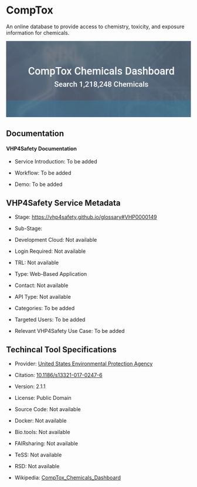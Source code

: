 
# CompTox

<!--- This file is autogenerated. Edit comptox.json to make changes in this page. ---> 

An online database to provide access to chemistry, toxicity, and exposure information for chemicals.

![CompTox logo](https://raw.githubusercontent.com/VHP4Safety/cloud/main/docs/service/comptox.png)

## Documentation

#### VHP4Safety Documentation

* Service Introduction: To be added

* Workflow: To be added

* Demo: To be added

<h4 id='tess-widget-materials-header'></h4>

<div id='tess-widget-materials-list' class='tess-widget tess-widget-list'></div>
<script>
  function initTeSSWidgets() {
    var query = 'comptox';
    if (query.trim() != '') {
      TessWidget.Materials(document.getElementById('tess-widget-materials-list'),
                           'SimpleList',
                           {
                             opts: {
                               enableSearch: false
                             },
                             params: {
                               pageSize: 5,
                               q: query
                             }
                           });
      document.getElementById('tess-widget-materials-header').innerHTML = 'Documentation from ELIXIR TeSS'
    }
}
</script>
<script async='' defer='' src='https://elixirtess.github.io/TeSS_widgets/components/js/tess-widget-standalone.js' onload='initTeSSWidgets()'></script>

## VHP4Safety Service Metadata

* Stage: https://vhp4safety.github.io/glossary#VHP0000149

* Sub-Stage: 

* Development Cloud: Not available

* Login Required: Not available

* TRL: Not available

* Type: Web-Based Application

* Contact: Not available

* API Type: Not available

* Categories: To be added

* Targeted Users: To be added

* Relevant VHP4Safety Use Case: To be added

## Techincal Tool Specifications

* Provider: [United States Environmental Protection Agency](https://www.epa.gov/)

* Citation: [10.1186/s13321-017-0247-6](https://doi.org/10.1186/s13321-017-0247-6)

* Version: 2.1.1

* License: Public Domain

* Source Code: Not available

* Docker: Not available

* Bio.tools: Not available

* FAIRsharing: Not available

* TeSS: Not available

* RSD: Not available

* Wikipedia: [CompTox_Chemicals_Dashboard](CompTox_Chemicals_Dashboard)

<script type="application/ld+json">
  {
    "@context": "https://schema.org/",
    "@type": "SoftwareApplication",
    "http://purl.org/dc/terms/conformsTo": {
      "@type": "CreativeWork", "@id": "https://bioschemas.org/profiles/ComputationalTool/1.0-RELEASE"
    },
    "@id" : "https://vhp4safety.github.io/cloud/service/comptox",
    "name": "CompTox",
    "description": "An online database to provide access to chemistry, toxicity, and exposure information for chemicals.",
    "url": ""
  }
</script>
